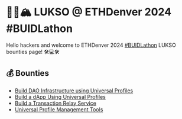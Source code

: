 # 🦬🦄🏔️ LUKSO @ ETHDenver 2024 #BUIDLathon

Hello hackers and welcome to ETHDenver 2024 [#BUIDLathon](https://www.ethdenver.com/buidlathon) LUKSO bounties page! 🛠️💻🛠️

## 💰 Bounties

- [Build DAO Infrastructure using Universal Profiles](./Bounty1.md)
- [Build a dApp Using Universal Profiles](./Bounty2.md)
- [Build a Transaction Relay Service](./Bounty3.md)
- [Universal Profile Management Tools](./Bounty4.md)
